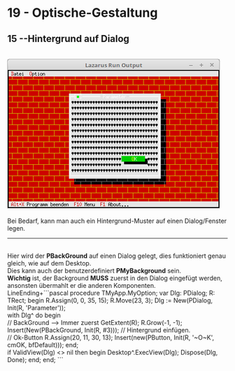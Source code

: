 # 19 - Optische-Gestaltung
## 15 --Hintergrund auf Dialog
<br>
<img src="image.png" alt="Selfhtml"><br><br>
Bei Bedarf, kann man auch ein Hintergrund-Muster auf einen Dialog/Fenster legen.<br>
<hr><br>
Hier wird der <b>PBackGround</b> auf einen Dialog gelegt, dies funktioniert genau gleich, wie auf dem Desktop.<br>
Dies kann auch der benutzerdefiniert <b>PMyBackground</b> sein.<br>
<b>Wichtig</b> ist, der Background <b>MUSS</b> zuerst in den Dialog eingefügt werden,<br>
ansonsten übermahlt er die anderen Komponenten.<br>
LineEnding+```pascal
  procedure TMyApp.MyOption;
  var
    Dlg: PDialog;
    R: TRect;
  begin
    R.Assign(0, 0, 35, 15);
    R.Move(23, 3);
    Dlg := New(PDialog, Init(R, 'Parameter'));
<br>
    with Dlg^ do begin
<br>
      // BackGround --> Immer zuerst
      GetExtent(R);
      R.Grow(-1, -1);
      Insert(New(PBackGround, Init(R, #3)));  // Hintergrund einfügen.
<br>
      // Ok-Button
      R.Assign(20, 11, 30, 13);
      Insert(new(PButton, Init(R, '~O~K', cmOK, bfDefault)));
    end;
<br>
    if ValidView(Dlg) <> nil then begin
      Desktop^.ExecView(Dlg);
      Dispose(Dlg, Done);
    end;
  end;
```
<br>

